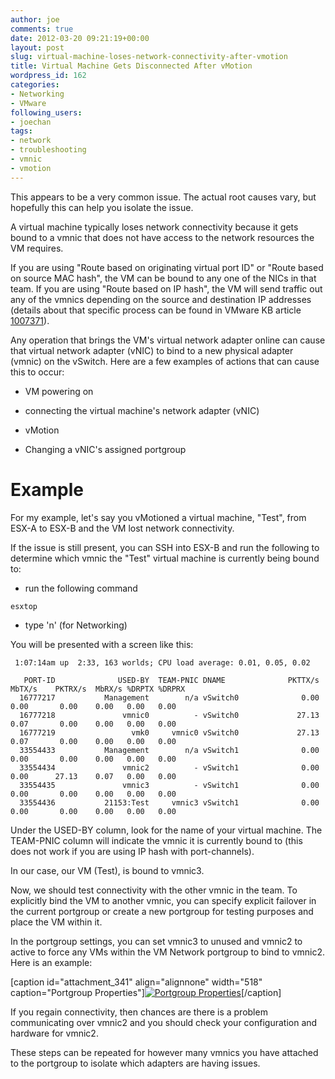 ```yaml
---
author: joe
comments: true
date: 2012-03-20 09:21:19+00:00
layout: post
slug: virtual-machine-loses-network-connectivity-after-vmotion
title: Virtual Machine Gets Disconnected After vMotion
wordpress_id: 162
categories:
- Networking
- VMware
following_users:
- joechan
tags:
- network
- troubleshooting
- vmnic
- vmotion
---
```


This appears to be a very common issue. The actual root causes vary, but hopefully this can help you isolate the issue.

A virtual machine typically loses network connectivity because it gets bound to a vmnic that does not have access to the network resources the VM requires.

If you are using "Route based on originating virtual port ID" or "Route based on source MAC hash", the VM can be bound to any one of the NICs in that team. If you are using "Route based on IP hash", the VM will send traffic out any of the vmnics depending on the source and destination IP addresses (details about that specific process can be found in VMware KB article [1007371](http://kb.vmware.com/kb/1007371)).

Any operation that brings the VM's virtual network adapter online can cause that virtual network adapter (vNIC) to bind to a new physical adapter (vmnic) on the vSwitch. Here are a few examples of actions that can cause this to occur:



	
  * VM powering on

	
  * connecting the virtual machine's network adapter (vNIC)

	
  * vMotion

	
  * Changing a vNIC's assigned portgroup




# Example


For my example, let's say you vMotioned a virtual machine, "Test", from ESX-A to ESX-B and the VM lost network connectivity.

If the issue is still present, you can SSH into ESX-B and run the following to determine which vmnic the "Test" virtual machine is currently being bound to:

- run the following command


```
esxtop
```


- type 'n' (for Networking)

You will be presented with a screen like this:


```
 1:07:14am up  2:33, 163 worlds; CPU load average: 0.01, 0.05, 0.02

   PORT-ID              USED-BY  TEAM-PNIC DNAME              PKTTX/s  MbTX/s    PKTRX/s  MbRX/s %DRPTX %DRPRX
  16777217           Management        n/a vSwitch0              0.00    0.00       0.00    0.00   0.00   0.00
  16777218               vmnic0          - vSwitch0             27.13    0.07       0.00    0.00   0.00   0.00
  16777219                 vmk0     vmnic0 vSwitch0             27.13    0.07       0.00    0.00   0.00   0.00
  33554433           Management        n/a vSwitch1              0.00    0.00       0.00    0.00   0.00   0.00
  33554434               vmnic2          - vSwitch1              0.00    0.00      27.13    0.07   0.00   0.00
  33554435               vmnic3          - vSwitch1              0.00    0.00       0.00    0.00   0.00   0.00
  33554436           21153:Test     vmnic3 vSwitch1              0.00    0.00       0.00    0.00   0.00   0.00
```


Under the USED-BY column, look for the name of your virtual machine. The TEAM-PNIC column will indicate the vmnic it is currently bound to (this does not work if you are using IP hash with port-channels).

In our case, our VM (Test), is bound to vmnic3.

Now, we should test connectivity with the other vmnic in the team. To explicitly bind the VM to another vmnic, you can specify explicit failover in the current portgroup or create a new portgroup for testing purposes and place the VM within it.

In the portgroup settings, you can set vmnic3 to unused and vmnic2 to active to force any VMs within the VM Network portgroup to bind to vmnic2. Here is an example:

[caption id="attachment_341" align="alignnone" width="518" caption="Portgroup Properties"][![Portgroup Properties](http://virtuallyhyper.com/wp-content/uploads/2012/03/ScreenClip.png)](http://virtuallyhyper.com/wp-content/uploads/2012/03/ScreenClip.png)[/caption]

If you regain connectivity, then chances are there is a problem communicating over vmnic2 and you should check your configuration and hardware for vmnic2.

These steps can be repeated for however many vmnics you have attached to the portgroup to isolate which adapters are having issues.
